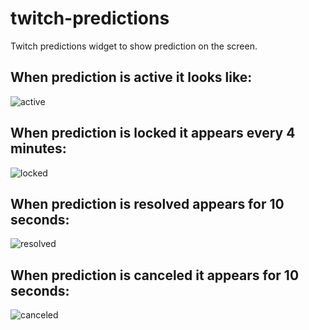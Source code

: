 # twitch-predictions

Twitch predictions widget to show prediction on the screen.

## When prediction is active it looks like:

![active](https://user-images.githubusercontent.com/25252682/230795757-a51e88c5-0f82-4822-87b9-b82504a38e8d.gif)

## When prediction is locked it appears every 4 minutes:

![locked](https://user-images.githubusercontent.com/25252682/230795799-2598367d-e427-49e5-b51b-8518af103c38.gif)

## When prediction is resolved appears for 10 seconds:

![resolved](https://user-images.githubusercontent.com/25252682/230795836-3bb9dc33-7bc2-49f5-a72f-85a5c47a345c.gif)

## When prediction is canceled it appears for 10 seconds:

![canceled](https://user-images.githubusercontent.com/25252682/230795851-5c0c381d-7502-469a-a150-3aa90aa3ccb4.gif)
